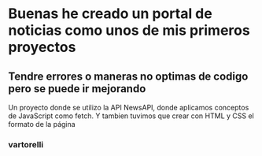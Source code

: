 # Buenas he creado un portal de noticias como unos de mis primeros proyectos

## Tendre errores o maneras no optimas de codigo pero se puede ir mejorando

Un proyecto donde se utilizo la API NewsAPI, donde aplicamos conceptos de JavaScript como fetch.
Y tambien tuvimos que crear con HTML y CSS el formato de la página

### vartorelli
